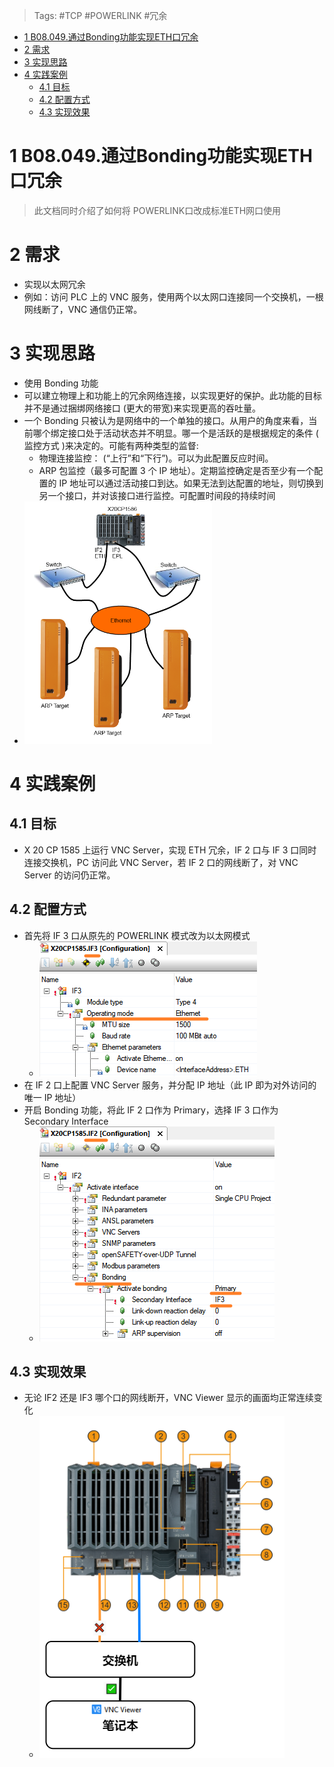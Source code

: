 > Tags: #TCP #POWERLINK #冗余

- [1 B08.049.通过Bonding功能实现ETH口冗余](#_1-b08049%E9%80%9A%E8%BF%87bonding%E5%8A%9F%E8%83%BD%E5%AE%9E%E7%8E%B0eth%E5%8F%A3%E5%86%97%E4%BD%99)
- [2 需求](#_2-%E9%9C%80%E6%B1%82)
- [3 实现思路](#_3-%E5%AE%9E%E7%8E%B0%E6%80%9D%E8%B7%AF)
- [4 实践案例](#_4-%E5%AE%9E%E8%B7%B5%E6%A1%88%E4%BE%8B)
	- [4.1 目标](#_41-%E7%9B%AE%E6%A0%87)
	- [4.2 配置方式](#_42-%E9%85%8D%E7%BD%AE%E6%96%B9%E5%BC%8F)
	- [4.3 实现效果](#_43-%E5%AE%9E%E7%8E%B0%E6%95%88%E6%9E%9C)

# 1 B08.049.通过Bonding功能实现ETH口冗余

> 此文档同时介绍了如何将 POWERLINK口改成标准ETH网口使用

# 2 需求

- 实现以太网冗余
- 例如：访问 PLC 上的 VNC 服务，使用两个以太网口连接同一个交换机，一根网线断了，VNC 通信仍正常。

# 3 实现思路

- 使用 Bonding 功能
- 可以建立物理上和功能上的冗余网络连接，以实现更好的保护。此功能的目标并不是通过捆绑网络接口 (更大的带宽)来实现更高的吞吐量。
- 一个 Bonding 只被认为是网络中的一个单独的接口。从用户的角度来看，当前哪个绑定接口处于活动状态并不明显。哪一个是活跃的是根据规定的条件 ( 监控方式 )来决定的。可能有两种类型的监督:
    - 物理连接监控： (“上行”和“下行”)。可以为此配置反应时间。
    - ARP 包监控（最多可配置 3 个 IP 地址）。定期监控确定是否至少有一个配置的 IP 地址可以通过活动接口到达。如果无法到达配置的地址，则切换到另一个接口，并对该接口进行监控。可配置时间段的持续时间
- ![](FILES/049通过Bonding功能实现ETH口冗余/image-20230824202936369.png)

# 4 实践案例

## 4.1 目标

- X 20 CP 1585 上运行 VNC Server，实现 ETH 冗余，IF 2 口与 IF 3 口同时连接交换机，PC 访问此 VNC Server，若 IF 2 口的网线断了，对 VNC Server 的访问仍正常。

## 4.2 配置方式

- 首先将 IF 3 口从原先的 POWERLINK 模式改为以太网模式
    - ![](FILES/049通过Bonding功能实现ETH口冗余/image-20230824203402498.png)
- 在 IF 2 口上配置 VNC Server 服务，并分配 IP 地址（此 IP 即为对外访问的唯一 IP 地址）
- 开启 Bonding 功能，将此 IF 2 口作为 Primary，选择 IF 3 口作为 Secondary Interface
    - ![](FILES/049通过Bonding功能实现ETH口冗余/image-20230824203526242.png)

## 4.3 实现效果

- 无论 IF2 还是 IF3 哪个口的网线断开，VNC Viewer 显示的画面均正常连续变化
    - ![](049通过Bonding功能实现ETH口冗余.png)
